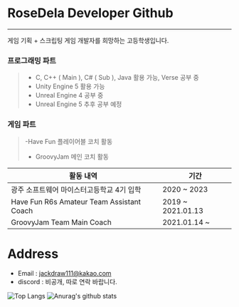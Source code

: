 # RoseDela Developer Github

<hr>

게임 기획 + 스크립팅 게임 개발자를 희망하는 고등학생입니다.

### 프로그래밍 파트
> - C, C++ ( Main ), C# ( Sub ), Java 활용 가능, Verse 공부 중
> - Unity Engine 5 활용 가능
> - Unreal Engine 4 공부 중
> - Unreal Engine 5 추후 공부 예정

### 게임 파트
> -Have Fun 플레이어블 코치 활동
>- GroovyJam 메인 코치 활동

| 활동 내역 | 기간 |
| ------ | ------ |
| 광주 소프트웨어 마이스터고등학교 4기 입학 | 2020 ~ 2023 |
| Have Fun R6s Amateur Team Assistant Coach | 2019 ~ 2021.01.13 |
| GroovyJam Team Main Coach | 2021.01.14 ~  |

# Address
- Email : jackdraw111@kakao.com
- discord : 비공개, 따로 연락 바랍니다.

![Top Langs](https://github-readme-stats.vercel.app/api/top-langs/?username=rosedelaDeveloper&hide=Kotlin&show_icons=true&layout=compact)
![Anurag's github stats](https://github-readme-stats.vercel.app/api?username=rosedelaDeveloper&show_icons=true)
